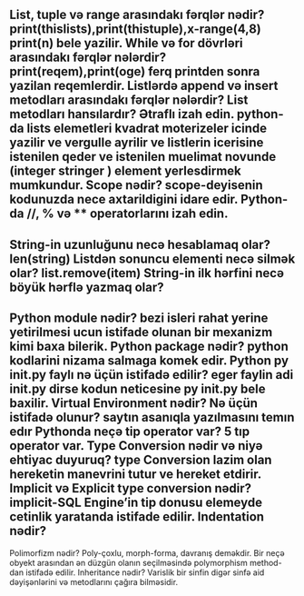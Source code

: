 List, tuple və range arasındakı fərqlər nədir?
print(thislists),print(thistuple),x-range(4,8) print(n) bele yazilir.
While və for dövrləri arasındakı fərqlər nələrdir?
print(reqem),print(oge) ferq printden sonra yazilan reqemlerdir.
Listlərdə append və insert metodları arasındakı fərqlər nələrdir?
List metodları hansılardır? Ətraflı izah edin. 
python-da lists elemetleri kvadrat moterizeler icinde yazilir ve vergulle ayrilir ve listlerin icerisine istenilen qeder ve istenilen muelimat novunde (integer stringer ) element yerlesdirmek mumkundur. 
Scope nədir? 
scope-deyisenin kodunuzda nece axtarildigini idare edir. 
Python-da //, % və ** operatorlarını izah edin.
-
String-in uzunluğunu necə hesablamaq olar? 
len(string) 
Listdən sonuncu elementi necə silmək olar? 
list.remove(item) 
String-in ilk hərfini necə böyük hərflə yazmaq olar?
-
Python module nədir? 
bezi isleri rahat yerine yetirilmesi ucun istifade olunan bir mexanizm kimi baxa bilerik. 
Python package nədir? 
python kodlarini nizama salmaga komek edir. 
Python py init.py faylı nə üçün istifadə edilir? 
eger faylin adi init.py dirse kodun neticesine py init.py bele baxilir. 
Virtual Environment nədir? Nə üçün istifadə olunur?
saytın asanıqla yazılmasını temın edır
Pythonda neçə tip operator var?
5 tıp operator var.
Type Conversion nədir və niyə ehtiyac duyuruq?
type Conversion lazim olan hereketin manevrini tutur ve hereket etdirir.
Implicit və Explicit type conversion nədir?
implicit-SQL Engine’in tip donusu elemeyde cetinlik yaratanda istifade edilir.
Indentation nədir? 
-
Polimorfizm nədir?
Poly-çoxlu, morph-forma, davranış deməkdir. Bir neçə obyekt arasından ən düzgün olanın seçilməsində polymorphism method-dan istifadə edilir.
Inheritance nədir?
Varislik bir sinfin digər sinfə aid dəyişənlərini və metodlarını çağıra bilməsidir.
